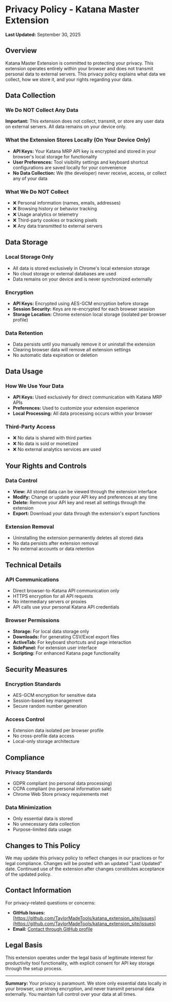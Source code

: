 # Privacy Policy - Katana Master Extension

**Last Updated:** September 30, 2025

## Overview

Katana Master Extension is committed to protecting your privacy. This extension operates entirely within your browser and does not transmit personal data to external servers. This privacy policy explains what data we collect, how we store it, and your rights regarding your data.

## Data Collection

### We Do NOT Collect Any Data
**Important:** This extension does not collect, transmit, or store any user data on external servers. All data remains on your device only.

### What the Extension Stores Locally (On Your Device Only)
- **API Keys:** Your Katana MRP API key is encrypted and stored in your browser's local storage for functionality
- **User Preferences:** Tool visibility settings and keyboard shortcut configurations are saved locally for your convenience
- **No Data Collection:** We (the developer) never receive, access, or collect any of your data

### What We Do NOT Collect
- ❌ Personal information (names, emails, addresses)
- ❌ Browsing history or behavior tracking
- ❌ Usage analytics or telemetry
- ❌ Third-party cookies or tracking pixels
- ❌ Any data transmitted to external servers

## Data Storage

### Local Storage Only
- All data is stored exclusively in Chrome's local extension storage
- No cloud storage or external databases are used
- Data remains on your device and is never synchronized externally

### Encryption
- **API Keys:** Encrypted using AES-GCM encryption before storage
- **Session Security:** Keys are re-encrypted for each browser session
- **Storage Location:** Chrome extension local storage (isolated per browser profile)

### Data Retention
- Data persists until you manually remove it or uninstall the extension
- Clearing browser data will remove all extension settings
- No automatic data expiration or deletion

## Data Usage

### How We Use Your Data
- **API Keys:** Used exclusively for direct communication with Katana MRP APIs
- **Preferences:** Used to customize your extension experience
- **Local Processing:** All data processing occurs within your browser

### Third-Party Access
- ❌ No data is shared with third parties
- ❌ No data is sold or monetized
- ❌ No external analytics services are used

## Your Rights and Controls

### Data Control
- **View:** All stored data can be viewed through the extension interface
- **Modify:** Change or update your API key and preferences at any time
- **Delete:** Remove your API key and reset all settings through the extension
- **Export:** Download your data through the extension's export functions

### Extension Removal
- Uninstalling the extension permanently deletes all stored data
- No data persists after extension removal
- No external accounts or data retention

## Technical Details

### API Communications
- Direct browser-to-Katana API communication only
- HTTPS encryption for all API requests
- No intermediary servers or proxies
- API calls use your personal Katana API credentials

### Browser Permissions
- **Storage:** For local data storage only
- **Downloads:** For generating CSV/Excel export files
- **ActiveTab:** For keyboard shortcuts and page interaction
- **SidePanel:** For extension user interface
- **Scripting:** For enhanced Katana page functionality

## Security Measures

### Encryption Standards
- AES-GCM encryption for sensitive data
- Session-based key management
- Secure random number generation

### Access Control
- Extension data isolated per browser profile
- No cross-profile data access
- Local-only storage architecture

## Compliance

### Privacy Standards
- GDPR compliant (no personal data processing)
- CCPA compliant (no personal information sale)
- Chrome Web Store privacy requirements met

### Data Minimization
- Only essential data is stored
- No unnecessary data collection
- Purpose-limited data usage

## Changes to This Policy

We may update this privacy policy to reflect changes in our practices or for legal compliance. Changes will be posted with an updated "Last Updated" date. Continued use of the extension after changes constitutes acceptance of the updated policy.

## Contact Information

For privacy-related questions or concerns:

- **GitHub Issues:** [https://github.com/TaylorMadeTools/katana_extension_site/issues](https://github.com/TaylorMadeTools/katana_extension_site/issues)
- **Email:** [Contact through GitHub profile](https://github.com/TaylorMadeTools)

## Legal Basis

This extension operates under the legal basis of legitimate interest for productivity tool functionality, with explicit consent for API key storage through the setup process.

---

**Summary:** Your privacy is paramount. We store only essential data locally in your browser, use strong encryption, and never transmit personal data externally. You maintain full control over your data at all times.